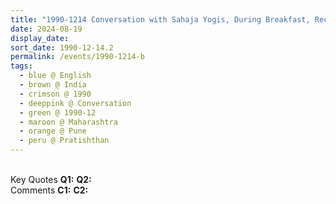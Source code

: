 ```yaml
---
title: "1990-1214 Conversation with Sahaja Yogis, During Breakfast, Reception Hall, Pratiṣhṭhān, NDA Road, Warje, Pune, Maharashtra, India"
date: 2024-08-19
display_date: 
sort_date: 1990-12-14.2
permalink: /events/1990-1214-b
tags:
  - blue @ English
  - brown @ India
  - crimson @ 1990
  - deeppink @ Conversation
  - green @ 1990-12
  - maroon @ Maharashtra
  - orange @ Pune
  - peru @ Pratishthan
---
```


<br>

<wave-list>
  <list-title color="DarkSeaGreen" width="55">Key Quotes</list-title>
  <list-item color="BlanchedAlmond" width="280"><b>Q1:</b> <i></i></list-item>
  <list-item color="Lavender" width="280"><b>Q2:</b> <i></i></list-item>
</wave-list>

<br>

<wave-list>
  <list-title color="DarkSeaGreen" width="55">Comments</list-title>
  <list-item color="BlanchedAlmond" width="280"><b>C1:</b> <i></i></list-item>
  <list-item color="Lavender" width="280"><b>C2:</b> <i></i></list-item>
</wave-list>